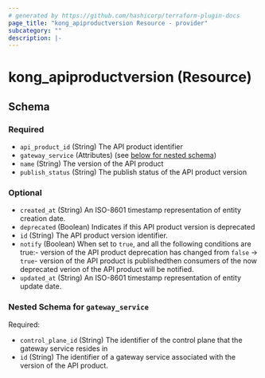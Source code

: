 ```yaml
---
# generated by https://github.com/hashicorp/terraform-plugin-docs
page_title: "kong_apiproductversion Resource - provider"
subcategory: ""
description: |-
---
```


# kong_apiproductversion (Resource)

<!-- schema generated by tfplugindocs -->

## Schema

### Required

- `api_product_id` (String) The API product identifier
- `gateway_service` (Attributes) (see [below for nested schema](#nestedatt--gateway_service))
- `name` (String) The version of the API product
- `publish_status` (String) The publish status of the API product version

### Optional

- `created_at` (String) An ISO-8601 timestamp representation of entity creation date.
- `deprecated` (Boolean) Indicates if this API product version is deprecated
- `id` (String) The API product version identifier.
- `notify` (Boolean) When set to `true`, and all the following conditions are true:- version of the API product deprecation has changed from `false` -> `true`- version of the API product is publishedthen consumers of the now deprecated verion of the API product will be notified.
- `updated_at` (String) An ISO-8601 timestamp representation of entity update date.

<a id="nestedatt--gateway_service"></a>

### Nested Schema for `gateway_service`

Required:

- `control_plane_id` (String) The identifier of the control plane that the gateway service resides in
- `id` (String) The identifier of a gateway service associated with the version of the API product.
